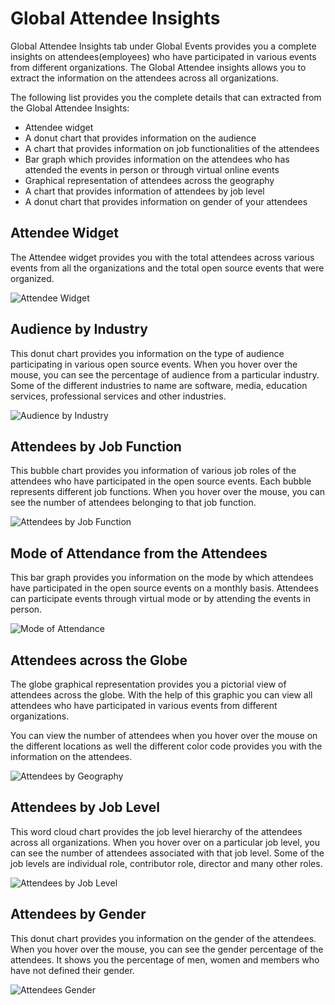 # Global Attendee Insights

Global Attendee Insights tab under Global Events provides you a complete insights on attendees(employees) who have participated in various events from different organizations. The Global Attendee insights allows you to extract the information on the attendees across all organizations.

The following list provides you the complete details that can extracted from the Global Attendee Insights:

* Attendee widget
* A donut chart that provides information on the audience
* A chart that provides information on job functionalities of the attendees
* Bar graph which provides information on the attendees who has attended the events in person or through virtual online events
* Graphical representation of attendees across the geography
* A chart that provides information of attendees by job level
* A donut chart that provides information on gender of your attendees

## Attendee Widget

The Attendee widget provides you with the total attendees across various events from all the organizations and the total open source events that were organized.

![Attendee Widget](https://files.gitbook.com/v0/b/gitbook-28427.appspot.com/o/assets%2F-MgAESFs0H7zYsmTgcOZ%2F-MhlXF4t4QxiSdYVKOQt%2F-MhlYTnVr0DCm\_REDEpI%2FAttendee\_Widget.png?alt=media\&token=51aeb46d-1226-403a-bd3c-e4d060f004c0)

## Audience by Industry

This donut chart provides you information on the type of audience participating in various open source events. When you hover over the mouse, you can see the percentage of audience from a particular industry. Some of the different industries to name are software, media, education services, professional services and other industries.

![Audience by Industry](https://files.gitbook.com/v0/b/gitbook-28427.appspot.com/o/assets%2F-MgAESFs0H7zYsmTgcOZ%2F-Mi\_CLROYOnd0Ii8GbQh%2F-Mi\_InMH6Mz7PnGoYQuY%2FGlobal\_Audience\_Industry.png?alt=media\&token=903ec07a-3ca5-453a-8e88-f1b8f5a1cce8)

## Attendees by Job Function

This bubble chart provides you information of various job roles of the attendees who have participated in the open source events. Each bubble represents different job functions. When you hover over the mouse, you can see the number of attendees belonging to that job function.

![Attendees by Job Function](https://files.gitbook.com/v0/b/gitbook-28427.appspot.com/o/assets%2F-MgAESFs0H7zYsmTgcOZ%2F-Mi\_CLROYOnd0Ii8GbQh%2F-Mi\_HDs7feEQ49m0l0xE%2FGlobal\_Attendee\_Job\_function.png?alt=media\&token=6a3e85c7-f10b-4b79-9f84-d4d0695a8c45)

## Mode of Attendance from the Attendees

This bar graph provides you information on the mode by which attendees have participated in the open source events on a monthly basis. Attendees can participate events through virtual mode or by attending the events in person.

![Mode of Attendance](https://files.gitbook.com/v0/b/gitbook-28427.appspot.com/o/assets%2F-MgAESFs0H7zYsmTgcOZ%2F-Mi\_CLROYOnd0Ii8GbQh%2F-Mi\_LUHyW\_BASoAc6rUp%2FGlboal\_Mode\_Attendees.png?alt=media\&token=e84bceee-5b68-4a91-a021-46eb75256ff0)

## Attendees across the Globe

The globe graphical representation provides you a pictorial view of attendees across the globe. With the help of this graphic you can view all attendees who have participated in various events from different organizations.

You can view the number of attendees when you hover over the mouse on the different locations as well the different color code provides you with the information on the attendees.

![Attendees by Geography](https://files.gitbook.com/v0/b/gitbook-28427.appspot.com/o/assets%2F-MgAESFs0H7zYsmTgcOZ%2F-MhlTsEZzYsDd5PzLsFS%2F-MhlViUMADtljLiao36J%2FAttendees\_geogrpahy.gif?alt=media\&token=94b67819-3eed-44ae-90a7-93a9b34a2071)

## Attendees by Job Level

This word cloud chart provides the job level hierarchy of the attendees across all organizations. When you hover over on a particular job level, you can see the number of attendees associated with that job level. Some of the job levels are individual role, contributor role, director and many other roles.

![Attendees by Job Level](https://files.gitbook.com/v0/b/gitbook-28427.appspot.com/o/assets%2F-MgAESFs0H7zYsmTgcOZ%2F-Mi\_CLROYOnd0Ii8GbQh%2F-Mi\_MXv3l8LDITZnUdz3%2FGlobal\_Attendece\_Joblevel.png?alt=media\&token=cdc6611c-8ab2-4e02-a299-922807a1296e)

## Attendees by Gender

This donut chart provides you information on the gender of the attendees. When you hover over the mouse, you can see the gender percentage of the attendees. It shows you the percentage of men, women and members who have not defined their gender.

![Attendees Gender](https://files.gitbook.com/v0/b/gitbook-28427.appspot.com/o/assets%2F-MgAESFs0H7zYsmTgcOZ%2F-Mhlmob7TDt70mmA4M10%2F-Mhlq3CR-FYjFEjnugy-%2FAttendees\_gender.png?alt=media\&token=0bd31ee6-10ca-4a51-954c-eb2f2e68ee10)

##
